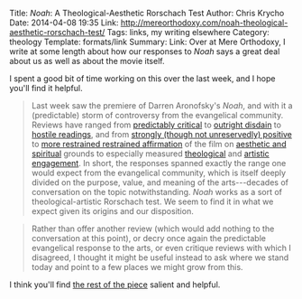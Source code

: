 Title: <i>Noah</i>: A Theological-Aesthetic Rorschach Test
Author: Chris Krycho
Date: 2014-04-08 19:35
Link: http://mereorthodoxy.com/noah-theological-aesthetic-rorschach-test/
Tags: links, my writing elsewhere
Category: theology
Template: formats/link
Summary: Link: Over at Mere Orthodoxy, I write at some length about how our responses to <i>Noah</i> says a great deal about us as well as about the movie itself.

I spent a good bit of time working on this over the last week, and I hope you'll
find it helpful.

> Last week saw the premiere of Darren Aronofsky's _Noah_, and with it a
> (predictable) storm of controversy from the evangelical community. Reviews
> have ranged from [predictably critical][mohler] to [outright disdain][patheos]
> to [hostile readings][mattson], and from [strongly (though not unreservedly)
> positive][ct] to [more restrained restrained affirmation][mccracken] of the
> film on [aesthetic and spiritual][relevant] grounds to especially measured
> [theological][sdg] and [artistic engagement][capc]. In short, the responses
> spanned exactly the range one would expect from the evangelical community,
> which is itself deeply divided on the purpose, value, and meaning of the
> arts---decades of conversation on the topic notwithstanding. _Noah_ works as a
> sort of theological-artistic Rorschach test. We seem to find it in what we
> expect given its origins and our disposition.

> Rather than offer another review (which would add nothing to the conversation
> at this point), or decry once again the predictable evangelical response to
> the arts, or even critique reviews with which I disagreed, I thought it might
> be useful instead to ask where we stand today and point to a few places we
> might grow from this.

I think you'll find [the rest of the piece][link] salient and helpful.

[link]: http://mereorthodoxy.com/noah-theological-aesthetic-rorschach-test/

[capc]: http://christandpopculture.com/stars-strange-review-noah/
[ct]: http://www.christianitytoday.com/ct/2014/march-web-only/noah.html?paging=off
[mattson]: http://drbrianmattson.com/journal/2014/3/31/sympathy-for-the-devil
[mccracken]: http://convergemagazine.com/noah-film-12561/
[mohler]: http://www.albertmohler.com/2014/03/31/drowning-in-distortion-darren-aronofskys-noah/
[patheos]: http://www.patheos.com/blogs/churchofthemasses/2014/03/the-utter-embarrassing-mess-of-noah-and-why-everybody-is-lying-about-it/
[relevant]: http://www.relevantmagazine.com/culture/film/noah
[sdg]: http://www.catholicworldreport.com/Item/3036/inoahi_a_theological_reflection.aspx